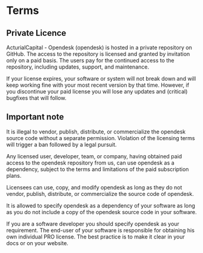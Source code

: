# Terms

## Private Licence

ActurialCapital - Opendesk (opendesk) is hosted in a private repository on GitHub. The access to the repository is licensed and granted by invitation only on a paid basis. The users pay for the continued access to the repository, including updates, support, and maintenance.

If your license expires, your software or system will not break down and will keep working fine with your most recent version by that time. However, if you discontinue your paid license you will lose any updates and (critical) bugfixes that will follow.

## Important note

It is illegal to vendor, publish, distribute, or commercialize the opendesk source code without a separate permission. Violation of the licensing terms will trigger a ban followed by a legal pursuit.

Any licensed user, developer, team, or company, having obtained paid access to the opendesk repository from us, can use opendesk as a dependency, subject to the terms and limitations of the paid subscription plans.

Licensees can use, copy, and modify opendesk as long as they do not vendor, publish, distribute, or commercialize the source code of opendesk.

It is allowed to specify opendesk as a dependency of your software as long as you do not include a copy of the opendesk source code in your software.

If you are a software developer you should specify opendesk as your requirement. The end-user of your software is responsible for obtaining his own individual PRO license. The best practice is to make it clear in your docs or on your website.
